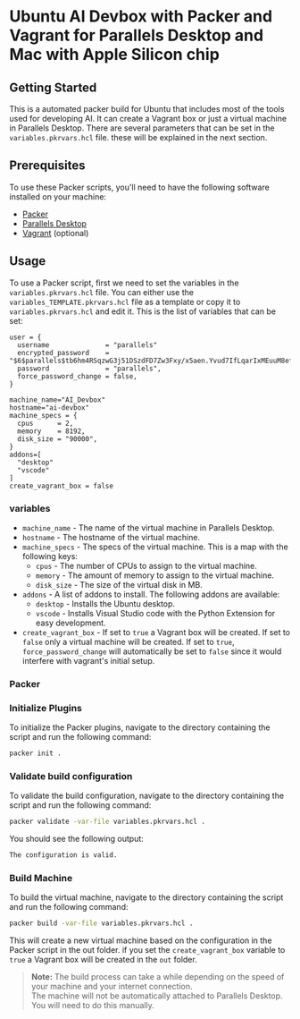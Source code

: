 # Ubuntu AI Devbox with Packer and Vagrant for Parallels Desktop and Mac with Apple Silicon chip

## Getting Started

This is a automated packer build for Ubuntu that includes most of the tools used for developing AI. It can create a Vagrant box or just a virtual machine in Parallels Desktop.
There are several parameters that can be set in the `variables.pkrvars.hcl` file. these will be explained in the next section.

## Prerequisites

To use these Packer scripts, you'll need to have the following software installed on your machine:

* [Packer](https://www.packer.io/)
* [Parallels Desktop](https://www.parallels.com/products/desktop/)
* [Vagrant](https://www.vagrantup.com/) (optional)

## Usage

To use a Packer script, first we need to set the variables in the `variables.pkrvars.hcl` file. You can either use the `variables_TEMPLATE.pkrvars.hcl` file as a template or copy it to `variables.pkrvars.hcl` and edit it.
This is the list of variables that can be set:

```hcl
user = {
  username              = "parallels"
  encrypted_password    = "$6$parallels$tb6hm4RSqzwG3j51DSzdFD7Zw3Fxy/x5aen.Yvud7IfLqarIxMEuuM8efQy0gO.pHhT.lIz9tNYoppTGBGCsB/"
  password              = "parallels",
  force_password_change = false,
}

machine_name="AI_Devbox"
hostname="ai-devbox"
machine_specs = {
  cpus      = 2,
  memory    = 8192,
  disk_size = "90000",
}
addons=[
  "desktop"
  "vscode"
]
create_vagrant_box = false
```

### variables

* `machine_name` - The name of the virtual machine in Parallels Desktop.
* `hostname` - The hostname of the virtual machine.
* `machine_specs` - The specs of the virtual machine. This is a map with the following keys:
  * `cpus` - The number of CPUs to assign to the virtual machine.
  * `memory` - The amount of memory to assign to the virtual machine.
  * `disk_size` - The size of the virtual disk in MB.
* `addons` - A list of addons to install. The following addons are available:
  * `desktop` - Installs the Ubuntu desktop.
  * `vscode` - Installs Visual Studio code with the Python Extension for easy development.
* `create_vagrant_box` - If set to `true` a Vagrant box will be created. If set to `false` only a virtual machine will be created. If set to `true`, `force_password_change` will automatically be set to `false` since it would interfere with vagrant's initial setup.

### Packer

### Initialize Plugins

To initialize the Packer plugins, navigate to the directory containing the script and run the following command:

```bash
packer init .
```

### Validate build configuration

To validate the build configuration, navigate to the directory containing the script and run the following command:

```bash
packer validate -var-file variables.pkrvars.hcl .
```

You should see the following output:

```bash
The configuration is valid.
```

### Build Machine

To build the virtual machine, navigate to the directory containing the script and run the following command:

```bash
packer build -var-file variables.pkrvars.hcl .
```

This will create a new virtual machine based on the configuration in the Packer script in the out folder. if you set the `create_vagrant_box` variable to `true` a Vagrant box will be created in the `out` folder.

> **Note:** The build process can take a while depending on the speed of your machine and your internet connection.  
> The machine will not be automatically attached to Parallels Desktop. You will need to do this manually.
